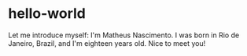 # hello-world
 Let me introduce myself: I'm Matheus Nascimento. I was born in Rio de Janeiro, Brazil, and I'm eighteen years old. Nice to meet you!
